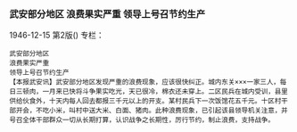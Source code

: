 ### 武安部分地区  浪费果实严重  领导上号召节约生产

1946-12-15
第2版()
专栏：

    武安部分地区
    浪费果实严重
    领导上号召节约生产
    【本报武安讯】武安部分地区发现严重的浪费现象，应该很快纠正。城内东关×××一家三人，每日三顿肉，一月来已快将斗争果实吃光，天已很冷，棉衣还未穿上。二区民兵在城内受训，县里供给伙食外，十天内每人回去都报三千元以上的开支。某村民兵下一次饭馆花五千元。十区村干部开会，不吃小米，叫村中送大米、白面、猪肉。此种浪费现象，已引起该县领导机关注意，并号召全体干部群众一切从长期打算，认识战争之长期性，厉行节约，制止浪费，支持战争。
